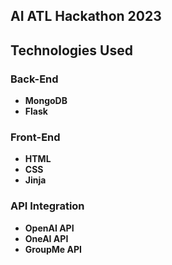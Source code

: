 ## AI ATL Hackathon 2023

## Technologies Used

### Back-End

- **MongoDB**
- **Flask**

### Front-End

- **HTML**
- **CSS**
- **Jinja**

### API Integration

- **OpenAI API**
- **OneAI API**
- **GroupMe API**
